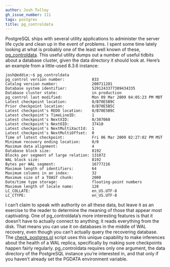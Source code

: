 ```yaml
---
author: Josh Tolley
gh_issue_number: 111
tags: postgres
title: pg_controldata
---
```




PostgreSQL ships with several utility applications to administer the server life cycle and clean up in the event of problems. I spent some time lately looking at what is probably one of the least well known of these, [pg_controldata](https://www.postgresql.org/docs/current/static/app-pgcontroldata.html). This useful utility dumps out a number of useful tidbits about a database cluster, given the data directory it should look at. Here’s an example from a little-used 8.3.6 instance:

```nohighlight
josh@eddie:~$ pg_controldata
pg_control version number:            833
Catalog version number:               200711281
Database system identifier:           5291243377389434335
Database cluster state:               in production
pg_control last modified:             Mon 09 Mar 2009 04:05:23 PM MDT
Latest checkpoint location:           0/B70E5B9C
Prior checkpoint location:            0/B70E5B5C
Latest checkpoint's REDO location:    0/B70E5B9C
Latest checkpoint's TimeLineID:       1
Latest checkpoint's NextXID:          0/307060
Latest checkpoint's NextOID:          37410
Latest checkpoint's NextMultiXactId:  1
Latest checkpoint's NextMultiOffset:  0
Time of latest checkpoint:            Fri 06 Mar 2009 02:27:02 PM MST
Minimum recovery ending location:     0/0
Maximum data alignment:               4
Database block size:                  8192
Blocks per segment of large relation: 131072
WAL block size:                       8192
Bytes per WAL segment:                16777216
Maximum length of identifiers:        64
Maximum columns in an index:          32
Maximum size of a TOAST chunk:        2000
Date/time type storage:               floating-point numbers
Maximum length of locale name:        128
LC_COLLATE:                           en_US.UTF-8
LC_CTYPE:                             en_US.UTF-8
```

I can’t claim to speak with authority on all these data, but leave it as an exercise to the reader to determine the meaning of those that appear most captivating. One of pg_controldata’s more interesting features is that it doesn’t have to actually connect to anything; it reads everything from the disk. That means you can use it on databases in the middle of WAL recovery, even though you can’t actually query the recovering database. The [check_postgres.pl](https://bucardo.org/check_postgres/) script uses this unique capability to make inferences about the health of a WAL replica, specifically by making sure checkpoints happen fairly regularly. pg_controldata requires only one argument, the data directory of the PostgreSQL instance you’re interested in, and that only if you haven’t already set the PGDATA environment variable.


